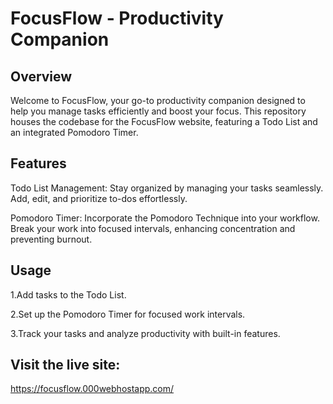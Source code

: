# FocusFlow - Productivity Companion


## Overview

Welcome to FocusFlow, your go-to productivity companion designed to help you manage tasks efficiently and boost your focus. This repository houses the codebase for the FocusFlow website, featuring a Todo List and an integrated Pomodoro Timer.

## Features

Todo List Management: Stay organized by managing your tasks seamlessly. Add, edit, and prioritize to-dos effortlessly.

Pomodoro Timer: Incorporate the Pomodoro Technique into your workflow. Break your work into focused intervals, enhancing concentration and preventing burnout. 

## Usage

1.Add tasks to the Todo List.

2.Set up the Pomodoro Timer for focused work intervals.

3.Track your tasks and analyze productivity with built-in features.

## Visit the live site:
https://focusflow.000webhostapp.com/
